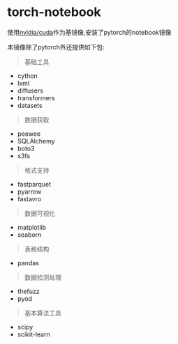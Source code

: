 # torch-notebook

使用[nvidia/cuda](https://hub.docker.com/r/nvidia/cuda)作为基镜像,安装了pytorch的notebook镜像

本镜像除了pytorch外还提供如下包:

>基础工具

+ cython
+ lxml
+ diffusers
+ transformers
+ datasets

> 数据获取

+ peewee
+ SQLAlchemy
+ boto3
+ s3fs

> 格式支持

+ fastparquet
+ pyarrow
+ fastavro

> 数据可视化

+ matplotlib
+ seaborn

> 表格结构

+ pandas

> 数据检测处理

+ thefuzz
+ pyod

> 基本算法工具

+ scipy
+ scikit-learn
